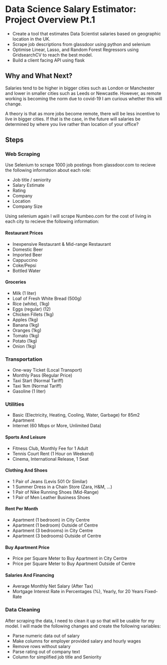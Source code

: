 # Data Science Salary Estimator: Project Overview Pt.1
- Create a tool that estimates Data Scientist salaries based on geographic location in the UK.
- Scrape job descriptions from glassdoor using python and selenium
- Optimise Linear, Lasso, and Random Forest Regressors using GridsearchCV to reach the best model.
- Build a client facing API using flask

## Why and What Next?
Salaries tend to be higher in bigger cities such as London or Manchester and lower in smaller cities such as Leeds or Newcastle. However, as remote working is becoming the norm due to covid-19 I am curious whether this will change. 

A theory is that as more jobs become remote, there will be less incentive to live in bigger cities. If that is the case, in the future will salaries be determined by where you live rather than location of your office?

## Steps
### Web Scraping
Use Selenium to scrape 1000 job postings from glassdoor.com to recieve the following information about each role:
- Job title / seniority
- Salary Estimate
- Rating
- Company
- Location
- Company Size

Using selenium again I will scrape Numbeo.com for the cost of living in each city to recieve the following information:
#### Restaurant Prices
- Inexpensive Restaurant & Mid-range Restaurant
- Domestic Beer 
- Imported Beer
- Cappuccino
- Coke/Pepsi 
- Bottled Water

#### Groceries
- Milk (1 liter)
- Loaf of Fresh White Bread (500g)
- Rice (white), (1kg)
- Eggs (regular) (12)
- Chicken Fillets (1kg)
- Apples (1kg)
- Banana (1kg)
- Oranges (1kg)
- Tomato (1kg)
- Potato (1kg)	
- Onion (1kg)	

### Transportation
- One-way Ticket (Local Transport)
- Monthly Pass (Regular Price)
- Taxi Start (Normal Tariff)
- Taxi 1km (Normal Tariff)
- Gasoline (1 liter)

### Utilities	
- Basic (Electricity, Heating, Cooling, Water, Garbage) for 85m2 Apartment
- Internet (60 Mbps or More, Unlimited Data)

#### Sports And Leisure
- Fitness Club, Monthly Fee for 1 Adult	
- Tennis Court Rent (1 Hour on Weekend)	
- Cinema, International Release, 1 Seat	

#### Clothing And Shoes
- 1 Pair of Jeans (Levis 501 Or Similar)
- 1 Summer Dress in a Chain Store (Zara, H&M, ...)
- 1 Pair of Nike Running Shoes (Mid-Range)
- 1 Pair of Men Leather Business Shoes

#### Rent Per Month
- Apartment (1 bedroom) in City Centre
- Apartment (1 bedroom) Outside of Centre
- Apartment (3 bedrooms) in City Centre	
- Apartment (3 bedrooms) Outside of Centre

#### Buy Apartment Price
- Price per Square Meter to Buy Apartment in City Centre	
- Price per Square Meter to Buy Apartment Outside of Centre

#### Salaries And Financing
- Average Monthly Net Salary (After Tax)
- Mortgage Interest Rate in Percentages (%), Yearly, for 20 Years Fixed-Rate

### Data Cleaning
After scraping the data, I need to clean it up so that will be usable for my model. I will made the following changes and create the following variables:
- Parse numeric data out of salary
- Make columns for employer provided salary and hourly wages
- Remove rows without salary
- Parse rating out of company text
- Column for simplified job title and Seniority
